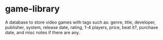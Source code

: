 # game-library
A database to store video games with tags such as: genre, title, developer, publisher, system, release date, rating, 1-4 players, price, beat it?, purchase date, and misc notes if there are any.
